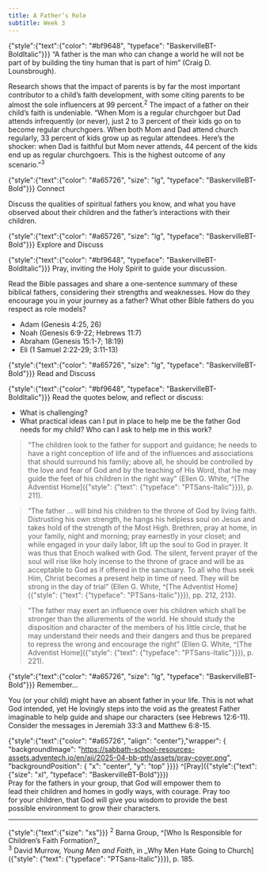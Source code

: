 ```yaml
---
title: A Father’s Role
subtitle: Week 3
---
```


{"style":{"text":{"color": "#bf9648", "typeface": "BaskervilleBT-BoldItalic"}}}
“A father is the man who can change a world he will not be part of by building the tiny human that is part of him” (Craig D. Lounsbrough).

Research shows that the impact of parents is by far the most important contributor to a child’s faith development, with some citing parents to be almost the sole influencers at 99 percent.<sup>2</sup> The impact of a father on their child’s faith is undeniable. “When Mom is a regular churchgoer but Dad attends infrequently (or never), just 2 to 3 percent of their kids go on to become regular churchgoers. When both Mom and Dad attend church regularly, 33 percent of kids grow up as regular attendees. Here’s the shocker: when Dad is faithful but Mom never attends, 44 percent of the kids end up as regular churchgoers. This is the highest outcome of any scenario.”<sup>3</sup>

{"style":{"text":{"color": "#a65726", "size": "lg", "typeface": "BaskervilleBT-Bold"}}}
Connect

Discuss the qualities of spiritual fathers you know, and what you have observed about their children and the father’s interactions with their children.

{"style":{"text":{"color": "#a65726", "size": "lg", "typeface": "BaskervilleBT-Bold"}}}
Explore and Discuss

{"style":{"text":{"color": "#bf9648", "typeface": "BaskervilleBT-BoldItalic"}}}
Pray, inviting the Holy Spirit to guide your discussion.

Read the Bible passages and share a one-sentence summary of these biblical fathers, considering their strengths and weaknesses. How do they encourage 
you in your journey as a father? What other Bible fathers do you respect as 
role models?

+ Adam (Genesis 4:25, 26)
+ Noah (Genesis 6:9-22; Hebrews 11:7)
+ Abraham (Genesis 15:1-7; 18:19)
+ Eli (1 Samuel 2:22-29; 3:11-13)

{"style":{"text":{"color": "#a65726", "size": "lg", "typeface": "BaskervilleBT-Bold"}}}
Read and Discuss

{"style":{"text":{"color": "#bf9648", "typeface": "BaskervilleBT-BoldItalic"}}}
Read the quotes below, and reflect or discuss:

+ What is challenging?
+ What practical ideas can I put in place to help me be the father God needs for my child? Who can I ask to help me in this work?

> “The children look to the father for support and guidance; he needs to have a right conception of life and of the influences and associations that should surround his family; above all, he should be controlled by the love and fear of God and by the teaching of His Word, that he may guide the feet of his children in the right way” (Ellen G. White, ^[The Adventist Home]({"style": {"text": {"typeface": "PTSans-Italic"}}}), p. 211).

> “The father … will bind his children to the throne of God by living faith. Distrusting his own strength, he hangs his helpless soul on Jesus and takes hold of the strength of the Most High. Brethren, pray at home, in your family, night and morning; pray earnestly in your closet; and while engaged in your daily labor, lift up the soul to God in prayer. It was thus that Enoch walked with God. The silent, fervent prayer of the soul will rise like holy incense to the throne of grace and will be as acceptable to God as if offered in the sanctuary. To all who thus seek Him, Christ becomes a present help in time of need. They will be strong in the day of trial” (Ellen G. White, ^[The Adventist Home]({"style": {"text": {"typeface": "PTSans-Italic"}}}), pp. 212, 213).

> “The father may exert an influence over his children which shall be stronger than the allurements of the world. He should study the disposition and character of the members of his little circle, that he may understand their needs and their dangers and thus be prepared to repress the wrong and encourage the right” (Ellen G. White, ^[The Adventist Home]({"style": {"text": {"typeface": "PTSans-Italic"}}}), p. 221).

{"style":{"text":{"color": "#a65726", "size": "lg", "typeface": "BaskervilleBT-Bold"}}}
Remember…

You (or your child) might have an absent father in your life. This is not what God intended, yet He lovingly steps into the void as the greatest Father imaginable to help guide and shape our characters (see Hebrews 12:6-11). Consider the messages in Jeremiah 33:3 and Matthew 6:8-15.

{"style":{"text":{"color": "#a65726", "align": "center"},"wrapper": { "backgroundImage": "https://sabbath-school-resources-assets.adventech.io/en/aij/2025-04-bb-pth/assets/pray-cover.png", "backgroundPosition": { "x": "center", "y": "top" }}}}
^[Pray]({"style":{"text":{"size": "xl", "typeface": "BaskervilleBT-Bold"}}})\
Pray for the fathers in your group, that God will empower them to\
lead their children and homes in godly ways, with courage. Pray too\
for your children, that God will give you wisdom to provide the best\
possible environment to grow their characters.

---

{"style":{"text":{"size": "xs"}}}
<sup>2</sup> Barna Group, ^[Who Is Responsible for Children’s Faith Formation?_\
<sup>3</sup> David Murrow, _Young Men and Faith_, in _Why Men Hate Going to Church]({"style": {"text": {"typeface": "PTSans-Italic"}}}), p. 185.
